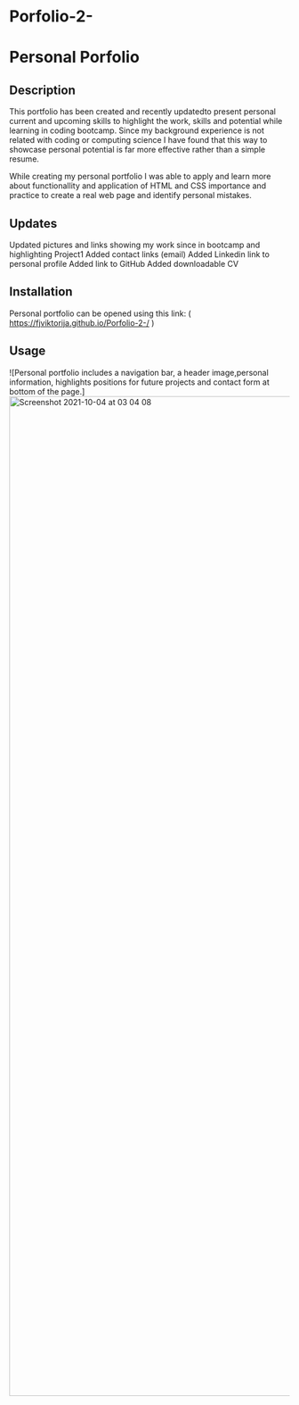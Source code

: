 # Porfolio-2-

# Personal Porfolio

## Description

This portfolio has been created and recently updatedto present personal current and upcoming skills to highlight the work, skills and potential while learning in coding bootcamp. Since my background experience is not related with coding or computing science I have found that this way to showcase personal potential is far more effective rather than a simple resume.

While creating my personal portfolio I was able to apply and learn more about functionallity and application of HTML and CSS importance and practice to create a real web page and identify personal mistakes.

## Updates

Updated pictures and links showing my work since in bootcamp and highlighting Project1
Added contact links (email)
Added Linkedin link to personal profile
Added link to GitHub
Added downloadable CV

## Installation

Personal portfolio can be opened using this link:
( https://fjviktorija.github.io/Porfolio-2-/ )

## Usage

![Personal portfolio includes a navigation bar, a header image,personal information, highlights positions for future projects and contact form at bottom of the page.]<img width="1792" alt="Screenshot 2021-10-04 at 03 04 08" src="https://user-images.githubusercontent.com/83015268/135886185-e879c616-389e-4574-bbb2-86ac8b3c642c.png">

